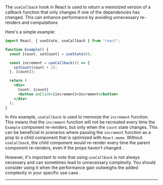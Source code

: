 The `useCallback` hook in React is used to return a memoized version of a callback function that only changes if one of the dependencies has changed. This can enhance performance by avoiding unnecessary re-renders and computations

Here's a simple example:

```jsx
import React, { useState, useCallback } from "react";

function Example() {
  const [count, setCount] = useState(0);

  const increment = useCallback(() => {
    setCount(count + 1);
  }, [count]);

  return (
    <div>
      Count: {count}
      <button onClick={increment}>Increment</button>
    </div>
  );
}
```

In this example, `useCallback` is used to memoize the `increment` function. This means that the `increment` function will not be recreated every time the `Example` component re-renders, but only when the `count` state changes. This can be beneficial in scenarios where passing the `increment` function as a prop to a child component that is optimized with `React.memo`. Without `useCallback`, the child component would re-render every time the parent component re-renders, even if the props haven't changed .

However, it's important to note that using `useCallback` is not always necessary and can sometimes lead to unnecessary complexity. You should consider using it when the performance gain outweighs the added complexity in your specific use case .

---
